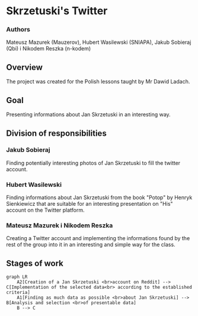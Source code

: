 # Skrzetuski's Twitter

### Authors
Mateusz Mazurek (Mauzerov), Hubert Wasilewski (SNIAPA), Jakub Sobieraj (Qbi) i Nikodem Reszka (n-kodem)

## Overview
The project was created for the Polish lessons taught by Mr Dawid Ladach.

## Goal
Presenting informations about Jan Skrzetuski in an interesting way.

## Division of responsibilities
### Jakub Sobieraj
Finding potentially interesting photos of Jan Skrzetuski to fill the twitter account.

### Hubert Wasilewski
Finding informations about Jan Skrzetuski from the book "Potop" by Henryk Sienkiewicz that are 
suitable for an interesting presentation on "His" account on the Twitter platform.

### Mateusz Mazurek i Nikodem Reszka
Creating a Twitter account and implementing the informations found by the rest of the group 
into it in an interesting and simple way for the class.

## Stages of work
```mermaid
graph LR
    A2[Creation of a Jan Skrzetuski <br>account on Reddit] --> C[Implementation of the selected data<br> according to the established criteria]
    A1[Finding as much data as possible <br>about Jan Skrzetuski] --> B[Analysis and selection <br>of presentable data]
    B --> C

```
